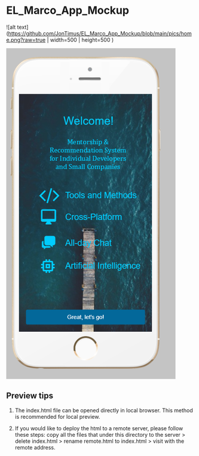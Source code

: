 # EL_Marco_App_Mockup

![alt text](https://github.com/JonTimus/EL_Marco_App_Mockup/blob/main/pics/home.png?raw=true | width=500 | height=500 )

![alt text](https://github.com/JonTimus/EL_Marco_App_Mockup/blob/main/pics/welcome.png?raw=false)

## Preview tips

1. The index.html file can be opened directly in local browser. This method is recommended for local preview.

2. If you would like to deploy the html to a remote server, please follow these steps: copy all the files that under this directory to the server > delete index.html > rename remote.html to index.html > visit with the remote address.
